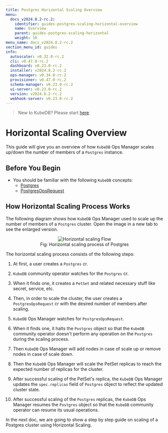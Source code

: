 ```yaml
---
title: Postgres Horizontal Scaling Overview
menu:
  docs_v2024.8.2-rc.2:
    identifier: guides-postgres-scaling-horizontal-overview
    name: Overview
    parent: guides-postgres-scaling-horizontal
    weight: 10
menu_name: docs_v2024.8.2-rc.2
section_menu_id: guides
info:
  autoscaler: v0.32.0-rc.2
  cli: v0.47.0-rc.2
  dashboard: v0.23.0-rc.2
  installer: v2024.8.2-rc.2
  ops-manager: v0.34.0-rc.2
  provisioner: v0.47.0-rc.2
  schema-manager: v0.23.0-rc.2
  ui-server: v0.23.0-rc.2
  version: v2024.8.2-rc.2
  webhook-server: v0.23.0-rc.2
---
```


> New to KubeDB? Please start [here](/docs/v2024.8.2-rc.2/README).

# Horizontal Scaling Overview

This guide will give you an overview of how `KubeDB` Ops Manager scales up/down the number of members of a `Postgres` instance.

## Before You Begin

- You should be familiar with the following `KubeDB` concepts:
  - [Postgres](/docs/v2024.8.2-rc.2/guides/postgres/concepts/postgres)
  - [PostgresOpsRequest](/docs/v2024.8.2-rc.2/guides/postgres/concepts/opsrequest)

## How Horizontal Scaling Process Works

The following diagram shows how `KubeDB` Ops Manager used to scale up the number of members of a `Postgres` cluster. Open the image in a new tab to see the enlarged version.

<figure align="center">
  <img alt="Horizontal scaling Flow" src="/docs/v2024.8.2-rc.2/guides/postgres/scaling/horizontal-scaling/overview/images/pg-horizontal-scaling.png">
<figcaption align="center">Fig: Horizontal scaling process of Postgres</figcaption>
</figure>

The horizontal scaling process consists of the following steps:

1. At first, a user creates a `Postgres` cr.

2. `KubeDB` community operator watches for the `Postgres` cr.

3. When it finds one, it creates a `PetSet` and related necessary stuff like secret, service, etc.

4. Then, in order to scale the cluster, the user creates a `PostgresOpsRequest` cr with the desired number of members after scaling.

5. `KubeDB` Ops Manager watches for `PostgresOpsRequest`.

6. When it finds one, it halts the `Postgres` object so that the `KubeDB` community operator doesn't perform any operation on the `Postgres` during the scaling process.  

7. Then `KubeDB` Ops Manager will add nodes in case of scale up or remove nodes in case of scale down.

8. Then the `KubeDB` Ops Manager will scale the PetSet replicas to reach the expected number of replicas for the cluster.

9.  After successful scaling of the PetSet's replica, the `KubeDB` Ops Manager updates the `spec.replicas` field of `Postgres` object to reflect the updated cluster state.

10. After successful scaling of the `Postgres` replicas, the `KubeDB` Ops Manager resumes the `Postgres` object so that the `KubeDB` community operator can resume its usual operations.

In the next doc, we are going to show a step by step guide on scaling of a Postgres cluster using Horizontal Scaling.